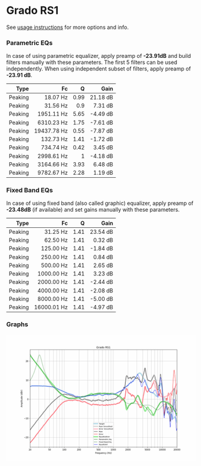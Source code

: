 # Grado RS1
See [usage instructions](https://github.com/jaakkopasanen/AutoEq#usage) for more options and info.

### Parametric EQs
In case of using parametric equalizer, apply preamp of **-23.91dB** and build filters manually
with these parameters. The first 5 filters can be used independently.
When using independent subset of filters, apply preamp of **-23.91 dB**.

| Type    | Fc          |    Q | Gain     |
|--------:|------------:|-----:|---------:|
| Peaking | 18.07 Hz    | 0.99 | 21.18 dB |
| Peaking | 31.56 Hz    | 0.9  | 7.31 dB  |
| Peaking | 1951.11 Hz  | 5.65 | -4.49 dB |
| Peaking | 6310.23 Hz  | 1.75 | -7.61 dB |
| Peaking | 19437.78 Hz | 0.55 | -7.87 dB |
| Peaking | 132.73 Hz   | 1.41 | -1.72 dB |
| Peaking | 734.74 Hz   | 0.42 | 3.45 dB  |
| Peaking | 2998.61 Hz  | 1    | -4.18 dB |
| Peaking | 3164.66 Hz  | 3.93 | 6.48 dB  |
| Peaking | 9782.67 Hz  | 2.28 | 1.19 dB  |

### Fixed Band EQs
In case of using fixed band (also called graphic) equalizer, apply preamp of **-23.48dB**
(if available) and set gains manually with these parameters.

| Type    | Fc          |    Q | Gain     |
|--------:|------------:|-----:|---------:|
| Peaking | 31.25 Hz    | 1.41 | 23.54 dB |
| Peaking | 62.50 Hz    | 1.41 | 0.32 dB  |
| Peaking | 125.00 Hz   | 1.41 | -1.84 dB |
| Peaking | 250.00 Hz   | 1.41 | 0.84 dB  |
| Peaking | 500.00 Hz   | 1.41 | 2.65 dB  |
| Peaking | 1000.00 Hz  | 1.41 | 3.23 dB  |
| Peaking | 2000.00 Hz  | 1.41 | -2.44 dB |
| Peaking | 4000.00 Hz  | 1.41 | -2.08 dB |
| Peaking | 8000.00 Hz  | 1.41 | -5.00 dB |
| Peaking | 16000.01 Hz | 1.41 | -4.97 dB |

### Graphs
![](./Grado%20RS1.png)